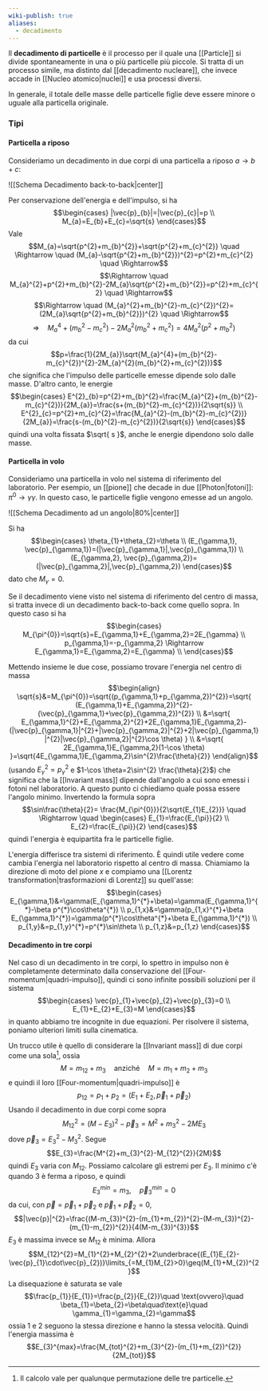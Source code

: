 ```yaml
---
wiki-publish: true
aliases:
  - decadimento
---
```

Il **decadimento di particelle** è il processo per il quale una [[Particle]] si divide spontaneamente in una o più particelle più piccole. Si tratta di un processo simile, ma distinto dal [[decadimento nucleare]], che invece accade in [[Nucleo atomico|nuclei]] e usa processi diversi.

In generale, il totale delle masse delle particelle figlie deve essere minore o uguale alla particella originale.
### Tipi
#### Particella a riposo
Consideriamo un decadimento in due corpi di una particella a riposo $a \rightarrow b+c$:

![[Schema Decadimento back-to-back|center]]

Per conservazione dell'energia e dell'impulso, si ha
$$\begin{cases}
|\vec{p}_{b}|=|\vec{p}_{c}|=p \\
M_{a}=E_{b}+E_{c}=\sqrt{s}
\end{cases}$$
Vale
$$M_{a}=\sqrt{p^{2}+m_{b}^{2}}+\sqrt{p^{2}+m_{c}^{2}} \quad \Rightarrow \quad (M_{a}-\sqrt{p^{2}+m_{b}^{2}})^{2}=p^{2}+m_{c}^{2} \quad \Rightarrow$$
$$\Rightarrow \quad M_{a}^{2}+p^{2}+m_{b}^{2}-2M_{a}\sqrt{p^{2}+m_{b}^{2}}=p^{2}+m_{c}^{2} \quad \Rightarrow$$
$$\Rightarrow \quad (M_{a}^{2}+m_{b}^{2}-m_{c}^{2})^{2}=(2M_{a}\sqrt{p^{2}+m_{b}^{2}})^{2} \quad \Rightarrow$$
$$\Rightarrow \quad M_{a}^{4}+(m_{b}^{2}-m_{c}^{2})-2M_{a}^{2}(m_{b}^{2}+m_{c}^{2})=4M_{a}^{2}(p^{2}+m_{b}^{2})$$
da cui
$$p=\frac{1}{2M_{a}}\sqrt{M_{a}^{4}+(m_{b}^{2}-m_{c}^{2})^{2}-2M_{a}^{2}(m_{b}^{2}+m_{c}^{2})}$$
che significa che l'impulso delle particelle emesse dipende solo dalle masse. D'altro canto, le energie
$$\begin{cases}
E^{2}_{b}=p^{2}+m_{b}^{2}=\frac{M_{a}^{2}+(m_{b}^{2}-m_{c}^{2})}{2M_{a}}=\frac{s+(m_{b}^{2}-m_{c}^{2})}{2\sqrt{s}} \\
E^{2}_{c}=p^{2}+m_{c}^{2}=\frac{M_{a}^{2}-(m_{b}^{2}-m_{c}^{2})}{2M_{a}}=\frac{s-(m_{b}^{2}-m_{c}^{2})}{2\sqrt{s}}
\end{cases}$$
quindi una volta fissata $\sqrt{ s }$, anche le energie dipendono solo dalle masse.
#### Particella in volo
Consideriamo una particella in volo nel sistema di riferimento del laboratorio. Per esempio, un [[pione]] che decade in due [[Photon|fotoni]]: $\pi^{0} \rightarrow \gamma\gamma$. In questo caso, le particelle figlie vengono emesse ad un angolo.

![[Schema Decadimento ad un angolo|80%|center]]

Si ha
$$\begin{cases}
\theta_{1}+\theta_{2}=\theta \\
(E_{\gamma,1}, \vec{p}_{\gamma,1})=(|\vec{p}_{\gamma,1}|,\vec{p}_{\gamma,1}) \\
(E_{\gamma,2}, \vec{p}_{\gamma,2})=(|\vec{p}_{\gamma,2}|,\vec{p}_{\gamma,2})
\end{cases}$$
dato che $M_{\gamma}=0$.

Se il decadimento viene visto nel sistema di riferimento del centro di massa, si tratta invece di un decadimento back-to-back come quello sopra. In questo caso si ha
$$\begin{cases}
M_{\pi^{0}}=\sqrt{s}=E_{\gamma,1}+E_{\gamma,2}=2E_{\gamma} \\
p_{\gamma,1}=-p_{\gamma,2} \Rightarrow E_{\gamma,1}=E_{\gamma,2}=E_{\gamma} \\
\end{cases}$$

Mettendo insieme le due cose, possiamo trovare l'energia nel centro di massa
$$\begin{align}
\sqrt{s}&=M_{\pi^{0}}=\sqrt{(p_{\gamma,1}+p_{\gamma,2})^{2}}=\sqrt{ (E_{\gamma,1}+E_{\gamma,2})^{2}-(\vec{p}_{\gamma,1}+\vec{p}_{\gamma,2})^{2}} \\
&=\sqrt{ E_{\gamma,1}^{2}+E_{\gamma,2}^{2}+2E_{\gamma,1}E_{\gamma,2}-(|\vec{p}_{\gamma,1}|^{2}+|\vec{p}_{\gamma,2}|^{2}+2|\vec{p}_{\gamma,1}|^{2}|\vec{p}_{\gamma,2}|^{2}\cos \theta) } \\
&=\sqrt{ 2E_{\gamma,1}E_{\gamma,2}(1-\cos \theta) }=\sqrt{4E_{\gamma,1}E_{\gamma,2}\sin^{2}\frac{\theta}{2}}
\end{align}$$
(usando $E^{2}_{\gamma}=p^{2}_{\gamma}$ e $1-\cos \theta=2\sin^{2} \frac{\theta}{2}$) che significa che la [[Invariant mass]] dipende dall'angolo a cui sono emessi i fotoni nel laboratorio. A questo punto ci chiediamo quale possa essere l'angolo minimo. Invertendo la formula sopra
$$\sin\frac{\theta}{2}= \frac{M_{\pi^{0}}}{2\sqrt{E_{1}E_{2}}} \quad \Rightarrow \quad \begin{cases}
E_{1}=\frac{E_{\pi}}{2} \\
E_{2}=\frac{E_{\pi}}{2}
\end{cases}$$
quindi l'energia è equipartita fra le particelle figlie.

L'energia differisce tra sistemi di riferimento. È quindi utile vedere come cambia l'energia nel laboratorio rispetto al centro di massa. Chiamiamo la direzione di moto del pione $x$ e compiamo una [[Lorentz transformation|trasformazioni di Lorentz]] su quell'asse:
$$\begin{cases}
E_{\gamma,1}&=\gamma(E_{\gamma,1}^{*}+\beta)=\gamma(E_{\gamma,1}^{*}-\beta p^{*}\cos\theta^{*}) \\
p_{1,x}&=\gamma(p_{1,x}^{*}+\beta E_{\gamma,1}^{*})=\gamma(p^{*}\cos\theta^{*}+\beta E_{\gamma,1}^{*}) \\
p_{1,y}&=p_{1,y}^{*}=p^{*}\sin\theta \\
p_{1,z}&=p_{1,z}
\end{cases}$$
#### Decadimento in tre corpi
Nel caso di un decadimento in tre corpi, lo spettro in impulso non è completamente determinato dalla conservazione del [[Four-momentum|quadri-impulso]], quindi ci sono infinite possibili soluzioni per il sistema
$$\begin{cases}
\vec{p}_{1}+\vec{p}_{2}+\vec{p}_{3}=0 \\
E_{1}+E_{2}+E_{3}=M
\end{cases}$$
in quanto abbiamo tre incognite in due equazioni. Per risolvere il sistema, poniamo ulteriori limiti sulla cinematica.

Un trucco utile è quello di considerare la [[Invariant mass]] di due corpi come una sola[^1], ossia
$$M=m_{12}+m_{3} \quad\text{anziché} \quad M=m_{1}+m_{2}+m_{3}$$
e quindi il loro [[Four-momentum|quadri-impulso]] è
$$p_{12}=p_{1}+p_{2}=(E_{1}+E_{2},\vec{p}_{1}+\vec{p}_{2})$$
Usando il decadimento in due corpi come sopra
$$M_{12}^{2}=(M-E_{3})^{2}-\vec{p}_{3}=M^{2}+m_{3}^{2}-2ME_{3}$$
dove $\vec{p}_{3}=E_{3}^{2}-M_{3}^{2}$. Segue
$$E_{3}=\frac{M^{2}+m_{3}^{2}-M_{12}^{2}}{2M}$$
quindi $E_{3}$ varia con $M_{12}$. Possiamo calcolare gli estremi per $E_{3}$. Il minimo c'è quando 3 è ferma a riposo, e quindi
$$E_{3}^{min}=m_{3}, \quad \vec{p}_{3}^{min}=0$$
da cui, con $\vec{p}=\vec{p}_{1}+\vec{p}_{2}$ e $\vec{p}_{1}+\vec{p}_{2}=0$,
$$|\vec{p}|^{2}=\frac{(M-m_{3})^{2}-(m_{1}+m_{2})^{2}-(M-m_{3})^{2}-(m_{1}-m_{2})^{2}}{4(M-m_{3})^{3}}$$
$E_{3}$ è massima invece se $M_{12}$ è minima. Allora
$$M_{12}^{2}=M_{1}^{2}+M_{2}^{2}+2\underbrace{(E_{1}E_{2}-\vec{p}_{1}\cdot\vec{p}_{2})}\limits_{=M_{1}M_{2}>0}\geq(M_{1}+M_{2})^{2}$$
La disequazione è saturata se vale
$$\frac{p_{1}}{E_{1}}=\frac{p_{2}}{E_{2}}\quad \text{ovvero}\quad \beta_{1}=\beta_{2}=\beta\quad\text{e}\quad \gamma_{1}=\gamma_{2}=\gamma$$
ossia 1 e 2 seguono la stessa direzione e hanno la stessa velocità. Quindi l'energia massima è
$$E_{3}^{max}=\frac{M_{tot}^{2}+m_{3}^{2}-(m_{1}+m_{2})^{2}}{2M_{tot}}$$

[^1]: Il calcolo vale per qualunque permutazione delle tre particelle.